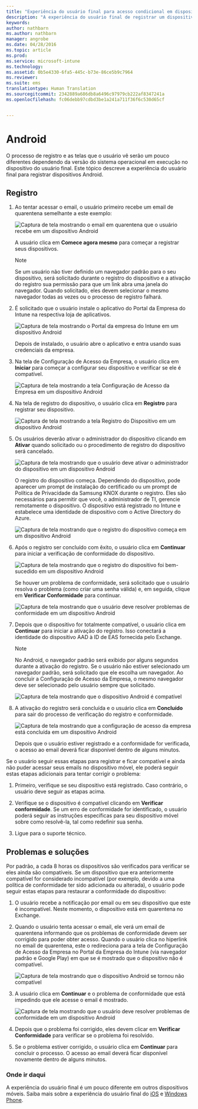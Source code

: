 ```yaml
---
title: "Experiência do usuário final para acesso condicional em dispositivos Android"
description: "A experiência do usuário final de registrar um dispositivo Android."
keywords: 
author: nathbarn
ms.author: nathbarn
manager: angrobe
ms.date: 04/28/2016
ms.topic: article
ms.prod: 
ms.service: microsoft-intune
ms.technology: 
ms.assetid: 0b5e4330-6fa5-445c-b73e-86ce5b9c7964
ms.reviewer: 
ms.suite: ems
translationtype: Human Translation
ms.sourcegitcommit: 2342889a686db8a6496c97979cb222af8347241a
ms.openlocfilehash: fc06debb97cdbd3be1a241a711f36f6c530d65cf


---
```


# <a name="android"></a>Android

O processo de registro e as telas que o usuário vê serão um pouco diferentes dependendo da versão do sistema operacional em execução no dispositivo do usuário final. Este tópico descreve a experiência do usuário final para registrar dispositivos Android.

## <a name="enrolling"></a>Registro

1.  Ao tentar acessar o email, o usuário primeiro recebe um email de quarentena semelhante a este exemplo:

    ![Captura de tela mostrando o email em quarentena que o usuário recebe em um dispositivo Android](./media/ProtectEmail/EUX-Android-quarantine-Email.png)

    A usuário clica em **Comece agora mesmo** para começar a registrar seus dispositivos.

    > [!NOTE]
    > Se um usuário não tiver definido um navegador padrão para o seu dispositivo, será solicitado durante o registro do dispositivo e a ativação do registro sua permissão para que um link abra uma janela do navegador. Quando solicitado, eles devem selecionar o mesmo navegador todas as vezes ou o processo de registro falhará.

2.  É solicitado que o usuário instale o aplicativo do Portal da Empresa do Intune na respectiva loja de aplicativos.

    ![Captura de tela mostrando o Portal da empresa do Intune em um dispositivo Android](./media/ProtectEmail/EUX-Android-Portal.png)

    Depois de instalado, o usuário abre o aplicativo e entra usando suas credenciais da empresa.

3.  Na tela de Configuração de Acesso da Empresa, o usuário clica em **Iniciar** para começar a configurar seu dispositivo e verificar se ele é compatível.

    ![Captura de tela mostrando a tela Configuração de Acesso da Empresa em um dispositivo Android](./media/ProtectEmail/EUX-Android-company-Access-Setup.PNG)

4.  Na tela de registro do dispositivo, o usuário clica em **Registro** para registrar seu dispositivo.

    ![Captura de tela mostrando a tela Registro do Dispositivo em um dispositivo Android](./media/ProtectEmail/EUX-Android-device-Enroll.png)

5.  Os usuários deverão ativar o administrador do dispositivo clicando em **Ativar** quando solicitado ou o procedimento de registro do dispositivo será cancelado.

    ![Captura de tela mostrando que o usuário deve ativar o administrador do dispositivo em um dispositivo Android](./media/ProtectEmail/EUX-Android-activate-DeviceAdmin.PNG)

    O registro do dispositivo começa. Dependendo do dispositivo, pode aparecer um prompt de instalação do certificado ou um prompt de Política de Privacidade da Samsung KNOX durante o registro. Eles são necessários para permitir que você, o administrador de TI, gerencie remotamente o dispositivo. O dispositivo está registrado no Intune e estabelece uma identidade de dispositivo com o Active Directory do Azure.

    ![Captura de tela mostrando que o registro do dispositivo começa em um dispositivo Android](./media/ProtectEmail/EUX-Android-enrolling-Device.png)

6.  Após o registro ser concluído com êxito, o usuário clica em **Continuar** para iniciar a verificação de conformidade do dispositivo.

    ![Captura de tela mostrando que o registro do dispositivo foi bem-sucedido em um dispositivo Android](./media/ProtectEmail/EUX-Android-enroll-Success.png)

    Se houver um problema de conformidade, será solicitado que o usuário resolva o problema (como criar uma senha válida) e, em seguida, clique em **Verificar Conformidade** para continuar.

    ![Captura de tela mostrando que o usuário deve resolver problemas de conformidade em um dispositivo Android](./media/ProtectEmail/EUX-Android-resolve-Compliance-Issues.png)

7.  Depois que o dispositivo for totalmente compatível, o usuário clica em **Continuar** para iniciar a ativação do registro. Isso conectará a identidade do dispositivo AAD à ID de EAS fornecida pelo Exchange.

    > [!NOTE]
    > No Android, o navegador padrão será exibido por alguns segundos durante a ativação do registro. Se o usuário não estiver selecionado um navegador padrão, será solicitado que ele escolha um navegador. Ao concluir a Configuração de Acesso da Empresa, o mesmo navegador deve ser selecionado pelo usuário sempre que solicitado.

    ![Captura de tela mostrando que o dispositivo Android é compatível](./media/ProtectEmail/EUX-Android-compliance-Successful.PNG)

8.  A ativação do registro será concluída e o usuário clica em **Concluído** para sair do processo de verificação do registro e conformidade.

    ![Captura de tela mostrando que a configuração de acesso da empresa está concluída em um dispositivo Android](./media/ProtectEmail/EUX-Android-all-Successful2.PNG)

    Depois que o usuário estiver registrado e a conformidade for verificada, o acesso ao email deverá ficar disponível dentro de alguns minutos.

Se o usuário seguir essas etapas para registrar e ficar compatível e ainda não puder acessar seus emails no dispositivo móvel, ele poderá seguir estas etapas adicionais para tentar corrigir o problema:

1.  Primeiro, verifique se seu dispositivo está registrado. Caso contrário, o usuário deve seguir as etapas acima.

2.  Verifique se o dispositivo é compatível clicando em **Verificar conformidade**. Se um erro de conformidade for identificado, o usuário poderá seguir as instruções específicas para seu dispositivo móvel sobre como resolvê-la, tal como redefinir sua senha.

3.  Ligue para o suporte técnico.

## <a name="issues-and-solutions"></a>Problemas e soluções
Por padrão, a cada 8 horas os dispositivos são verificados para verificar se eles ainda são compatíveis. Se um dispositivo que era anteriormente compatível for considerado incompatível (por exemplo, devido a uma política de conformidade ter sido adicionada ou alterada), o usuário pode seguir estas etapas para restaurar a conformidade do dispositivo:

1.  O usuário recebe a notificação por email ou em seu dispositivo que este é incompatível. Neste momento, o dispositivo está em quarentena no Exchange.

2.  Quando o usuário tenta acessar o email, ele verá um email de quarentena informando que os problemas de conformidade devem ser corrigido para poder obter acesso. Quando o usuário clica no hiperlink no email de quarentena, este o redireciona para a tela de Configuração de Acesso da Empresa no Portal da Empresa do Intune (via navegador padrão e Google Play) em que se é mostrado que o dispositivo não é compatível.

    ![Captura de tela mostrando que o dispositivo Android se tornou não compatível](./media/ProtectEmail/EUX-Android-outOfCompliance.png)

3.  A usuário clica em **Continuar** e o problema de conformidade que está impedindo que ele acesse o email é mostrado.

    ![Captura de tela mostrando que o usuário deve resolver problemas de conformidade em um dispositivo Android](./media/ProtectEmail/EUX-Android-resolve-Compliance-Issues.png)

4.  Depois que o problema foi corrigido, eles devem clicar em **Verificar Conformidade** para verificar se o problema foi resolvido.

5.  Se o problema estiver corrigido, o usuário clica em **Continuar** para concluir o processo. O acesso ao email deverá ficar disponível novamente dentro de alguns minutos.

### <a name="where-to-go-from-here"></a>Onde ir daqui
A experiência do usuário final é um pouco diferente em outros dispositivos móveis. Saiba mais sobre a experiência do usuário final do [iOS](end-user-experience-conditional-access-ios.md) e [Windows Phone](end-user-experience-conditional-access-winphone.md).



<!--HONumber=Jan17_HO1-->


